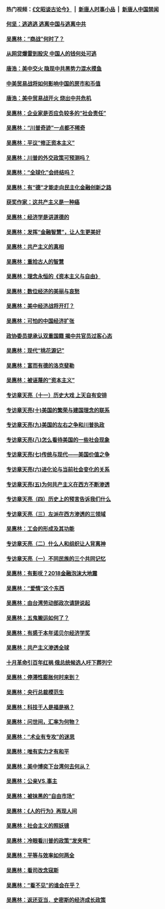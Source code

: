 #### 热门视频：[《文昭谈古论今》](https://github.com/gfw-breaker/wenzhao/blob/master/README.md?t=10202133) &nbsp;|&nbsp; [新唐人时事小品](https://github.com/gfw-breaker/ntdtv-comedy/blob/master/README.md?t=10202133) &nbsp;|&nbsp; [新唐人中国禁闻](https://github.com/gfw-breaker/ntdtv-news/blob/master/README.md?t=10202133)

#### [何坚：逃逃逃 逃离中国与逃离中共](../pages/nsc423/n10592891.md?t=10202133) 

#### [吴惠林：“商战”何时了？](../pages/nsc423/n10573558.md?t=10202133) 

#### [从网贷爆雷到股灾 中国人的钱何处可逃](../pages/nsc423/n10572800.md?t=10202133) 

#### [唐浩：美中交火 隐现中共黑势力混水摸鱼](../pages/nsc423/n10544040.md?t=10202133) 

#### [中美贸易战将如何影响中国的房市和币值](../pages/nsc423/n10543697.md?t=10202133) 

#### [唐浩：美中贸易战开火 烧出中共危机](../pages/nsc423/n10540126.md?t=10202133) 

#### [吴惠林：企业家是否应负较多的“社会责任”](../pages/nsc423/n10535022.md?t=10202133) 

#### [吴惠林：“川普奇迹”一点都不稀奇](../pages/nsc423/n10512808.md?t=10202133) 

#### [吴惠林：平议“修正资本主义”](../pages/nsc423/n10495724.md?t=10202133) 

#### [吴惠林：川普的外交政策可预测吗？](../pages/nsc423/n10462387.md?t=10202133) 

#### [吴惠林：“全球化”会终结吗？](../pages/nsc423/n10452838.md?t=10202133) 

#### [吴惠林：有“德”才能走向民主化金融创新之路](../pages/nsc423/n10432292.md?t=10202133) 

#### [获奖作家：这共产主义是一种癌](../pages/nsc423/n10431541.md?t=10202133) 

#### [吴惠林：经济学是讲道德的](../pages/nsc423/n10398014.md?t=10202133) 

#### [吴惠林：发挥“金融智慧”，让人生更美好](../pages/nsc423/n10375019.md?t=10202133) 

#### [吴惠林：共产主义的真相](../pages/nsc423/n10351394.md?t=10202133) 

#### [吴惠林：重拾古人的智慧](../pages/nsc423/n10337691.md?t=10202133) 

#### [吴惠林：理念永恒的《资本主义与自由》](../pages/nsc423/n10316274.md?t=10202133) 

#### [吴惠林：数位经济的美丽与哀愁](../pages/nsc423/n10292946.md?t=10202133) 

#### [吴惠林：美中经济战将开打？](../pages/nsc423/n10258825.md?t=10202133) 

#### [吴惠林：可怕的中国经济扩张](../pages/nsc423/n10219147.md?t=10202133) 

#### [政协委员提承认双重国籍 揭中共官员过客心态](../pages/nsc423/n10208809.md?t=10202133) 

#### [吴惠林：现代“桃花源记”](../pages/nsc423/n10185234.md?t=10202133) 

#### [吴惠林：富而有德的洛克斐勒](../pages/nsc423/n10142264.md?t=10202133) 

#### [吴惠林：被诬蔑的“资本主义”](../pages/nsc423/n10124816.md?t=10202133) 

#### [专访章天亮（十一）历史大戏 上天自有安排](../pages/nsc423/n10094905.md?t=10202133) 

#### [专访章天亮(十)美国的繁荣与建国理念的联系](../pages/nsc423/n10094899.md?t=10202133) 

#### [专访章天亮(九)美国的左右之争和川普执政](../pages/nsc423/n10094889.md?t=10202133) 

#### [专访章天亮(八)怎么看待美国的一些社会现象](../pages/nsc423/n10094857.md?t=10202133) 

#### [专访章天亮(七)传统与现代——美国价值之争](../pages/nsc423/n10093140.md?t=10202133) 

#### [专访章天亮(六)进化论与当前社会变化的关系](../pages/nsc423/n10092036.md?t=10202133) 

#### [专访章天亮(五)为何共产主义在西方不断渗透](../pages/nsc423/n10083620.md?t=10202133) 

#### [专访章天亮（四）历史上的预言告诉我们什么](../pages/nsc423/n10083606.md?t=10202133) 

#### [专访章天亮（三）左派在西方渗透的三领域](../pages/nsc423/n10081115.md?t=10202133) 

#### [吴惠林：工会的形成及其功能](../pages/nsc423/n10080633.md?t=10202133) 

#### [专访章天亮（二）什么人和组织让人背离神](../pages/nsc423/n10076637.md?t=10202133) 

#### [专访章天亮（一）不同民族的三个共同记忆](../pages/nsc423/n10074188.md?t=10202133) 

#### [吴惠林：有影呒？2018金融泡沫大地震](../pages/nsc423/n10040534.md?t=10202133) 

#### [吴惠林：“爱情”这个东西](../pages/nsc423/n10019423.md?t=10202133) 

#### [吴惠林：由台湾劳动部政次请辞说起](../pages/nsc423/n9979679.md?t=10202133) 

#### [吴惠林：五鬼搬运如何了？](../pages/nsc423/n9925338.md?t=10202133) 

#### [吴惠林：有感于本年诺贝尔经济学奖](../pages/nsc423/n9871883.md?t=10202133) 

#### [吴惠林：共产主义渗透全球](../pages/nsc423/n9812748.md?t=10202133) 

#### [十月革命引百年红祸 俄总统候选人吁下葬列宁](../pages/nsc423/n9810182.md?t=10202133) 

#### [吴惠林：停滞性膨胀何时来到？](../pages/nsc423/n9764136.md?t=10202133) 

#### [吴惠林：央行总裁模范生](../pages/nsc423/n9728134.md?t=10202133) 

#### [吴惠林：科技于人是福是祸？](../pages/nsc423/n9672982.md?t=10202133) 

#### [吴惠林：问世间，汇率为何物？](../pages/nsc423/n9621788.md?t=10202133) 

#### [吴惠林：“术业有专攻”的迷思](../pages/nsc423/n9580363.md?t=10202133) 

#### [吴惠林：唯有实力才有和平](../pages/nsc423/n9529599.md?t=10202133) 

#### [吴惠林：美中博奕下台湾何去何从？](../pages/nsc423/n9483598.md?t=10202133) 

#### [吴惠林：公亲VS.事主](../pages/nsc423/n9425637.md?t=10202133) 

#### [吴惠林：被抹黑的“自由市场”](../pages/nsc423/n9351545.md?t=10202133) 

#### [吴惠林：《人的行为》再现人间](../pages/nsc423/n9296339.md?t=10202133) 

#### [吴惠林：社会主义的照妖镜](../pages/nsc423/n9243460.md?t=10202133) 

#### [吴惠林：冷眼看川普的政策“发夹弯”](../pages/nsc423/n9120684.md?t=10202133) 

#### [吴惠林：平等与效率如何两全](../pages/nsc423/n9075430.md?t=10202133) 

#### [吴惠林：看司改念寇斯](../pages/nsc423/n9024915.md?t=10202133) 

#### [吴惠林：“看不见”的谁会在乎？](../pages/nsc423/n8977488.md?t=10202133) 

#### [吴惠林：返还亚当．史密斯的经济成长政策](../pages/nsc423/n8931896.md?t=10202133) 

